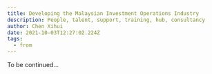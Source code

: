 ```yaml
---
title: Developing the Malaysian Investment Operations Industry
description: People, talent, support, training, hub, consultancy
author: Chen Xihui
date: 2021-10-03T12:27:02.224Z
tags:
  - from
---
```

To be continued...